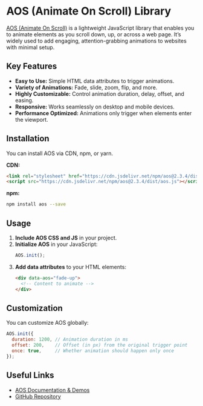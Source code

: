 # AOS (Animate On Scroll) Library

[AOS (Animate On Scroll)](https://michalsnik.github.io/aos/) is a lightweight JavaScript library that enables you to animate elements as you scroll down, up, or across a web page. It’s widely used to add engaging, attention-grabbing animations to websites with minimal setup.

## Key Features

- **Easy to Use:** Simple HTML data attributes to trigger animations.
- **Variety of Animations:** Fade, slide, zoom, flip, and more.
- **Highly Customizable:** Control animation duration, delay, offset, and easing.
- **Responsive:** Works seamlessly on desktop and mobile devices.
- **Performance Optimized:** Animations only trigger when elements enter the viewport.

## Installation

You can install AOS via CDN, npm, or yarn.

**CDN:**
```html
<link rel="stylesheet" href="https://cdn.jsdelivr.net/npm/aos@2.3.4/dist/aos.css" />
<script src="https://cdn.jsdelivr.net/npm/aos@2.3.4/dist/aos.js"></script>
```

**npm:**
```bash
npm install aos --save
```

## Usage

1. **Include AOS CSS and JS** in your project.
2. **Initialize AOS** in your JavaScript:
   ```js
   AOS.init();
   ```
3. **Add data attributes** to your HTML elements:
   ```html
   <div data-aos="fade-up">
     <!-- Content to animate -->
   </div>
   ```

## Customization

You can customize AOS globally:
```js
AOS.init({
  duration: 1200, // Animation duration in ms
  offset: 200,    // Offset (in px) from the original trigger point
  once: true,     // Whether animation should happen only once
});
```

## Useful Links

- [AOS Documentation & Demos](https://michalsnik.github.io/aos/)
- [GitHub Repository](https://github.com/michalsnik/aos)


